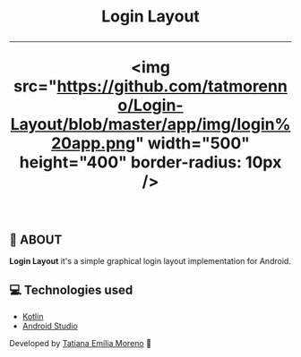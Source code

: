 <h1 align="center">
 Login Layout
 </br>
 
 ---

<img src="https://github.com/tatmorenno/Login-Layout/blob/master/app/img/login%20app.png" width="500" height="400" border-radius: 10px />
</h1>

</br>

## 📲 ABOUT

**Login Layout** it's a simple graphical login layout implementation for Android.

## 💻 Technologies used

- [Kotlin](https://kotlinlang.org/)
- [Android Studio](https://developer.android.com/studio)

Developed by [Tatiana Emília Moreno](https://www.linkedin.com/in/tatmorenno/) 🤩

